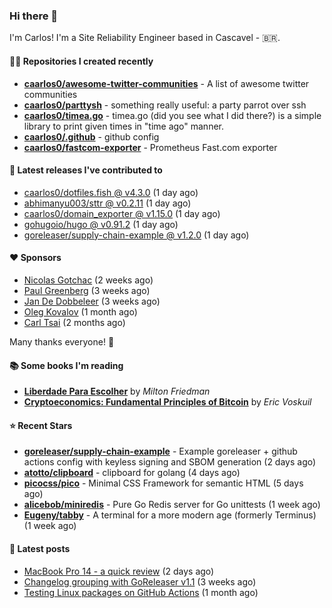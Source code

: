 ### Hi there 👋

I'm Carlos! I'm a Site Reliability Engineer based in Cascavel - 🇧🇷.

#### 👨‍💻 Repositories I created recently
- **[caarlos0/awesome-twitter-communities](https://github.com/caarlos0/awesome-twitter-communities)** - A list of awesome twitter communities
- **[caarlos0/parttysh](https://github.com/caarlos0/parttysh)** - something really useful: a party parrot over ssh
- **[caarlos0/timea.go](https://github.com/caarlos0/timea.go)** - timea.go (did you see what I did there?) is a simple library to print given times in &#34;time ago&#34; manner.
- **[caarlos0/.github](https://github.com/caarlos0/.github)** - github config
- **[caarlos0/fastcom-exporter](https://github.com/caarlos0/fastcom-exporter)** - Prometheus Fast.com exporter

#### 🚀 Latest releases I've contributed to


- [caarlos0/dotfiles.fish @ v4.3.0](https://github.com/caarlos0/dotfiles.fish/releases/tag/v4.3.0) (1 day ago)
- [abhimanyu003/sttr @ v0.2.11](https://github.com/abhimanyu003/sttr/releases/tag/v0.2.11) (1 day ago)
- [caarlos0/domain_exporter @ v1.15.0](https://github.com/caarlos0/domain_exporter/releases/tag/v1.15.0) (1 day ago)
- [gohugoio/hugo @ v0.91.2](https://github.com/gohugoio/hugo/releases/tag/v0.91.2) (1 day ago)
- [goreleaser/supply-chain-example @ v1.2.0](https://github.com/goreleaser/supply-chain-example/releases/tag/v1.2.0) (1 day ago)

#### ❤️ Sponsors
- [Nicolas Gotchac](https://github.com/ngotchac) (2 weeks ago)
- [Paul Greenberg](https://github.com/greenpau) (3 weeks ago)
- [Jan De Dobbeleer](https://github.com/JanDeDobbeleer) (3 weeks ago)
- [Oleg Kovalov](https://github.com/cristaloleg) (1 month ago)
- [Carl Tsai](https://github.com/moonape1226) (2 months ago)

Many thanks everyone! 🙏

#### 📚 Some books I'm reading
- **[Liberdade Para Escolher](https://www.goodreads.com/book/show/17238591-liberdade-para-escolher)** by _Milton Friedman_
- **[Cryptoeconomics: Fundamental Principles of Bitcoin](https://www.goodreads.com/book/show/56919322-cryptoeconomics)** by _Eric Voskuil_

#### ⭐ Recent Stars


- **[goreleaser/supply-chain-example](https://github.com/goreleaser/supply-chain-example)** - Example goreleaser &#43; github actions config with keyless signing and SBOM generation (2 days ago)
- **[atotto/clipboard](https://github.com/atotto/clipboard)** - clipboard for golang (4 days ago)
- **[picocss/pico](https://github.com/picocss/pico)** - Minimal CSS Framework for semantic HTML (5 days ago)
- **[alicebob/miniredis](https://github.com/alicebob/miniredis)** - Pure Go Redis server for Go unittests (1 week ago)
- **[Eugeny/tabby](https://github.com/Eugeny/tabby)** - A terminal for a more modern age (formerly Terminus) (1 week ago)

#### 📄 Latest posts
- [MacBook Pro 14 - a quick review](https://carlosbecker.com/posts/macbook-pro-14/) (2 days ago)
- [Changelog grouping with GoReleaser v1.1](https://carlosbecker.com/posts/goreleaser-changelog-groups/) (3 weeks ago)
- [Testing Linux packages on GitHub Actions](https://carlosbecker.com/posts/linux-pkgs-github-actions/) (1 month ago)
